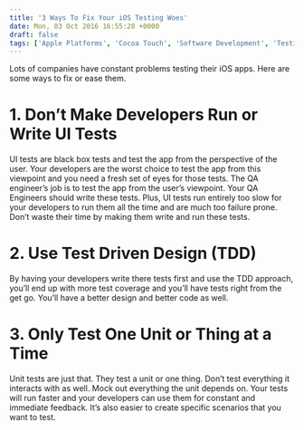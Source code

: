 ```yaml
---
title: '3 Ways To Fix Your iOS Testing Woes'
date: Mon, 03 Oct 2016 16:55:28 +0000
draft: false
tags: ['Apple Platforms', 'Cocoa Touch', 'Software Development', 'Testing']
---
```


Lots of companies have constant problems testing their iOS apps. Here are some ways to fix or ease them.

1\. Don’t Make Developers Run or Write UI Tests
===============================================

UI tests are black box tests and test the app from the perspective of the user. Your developers are the worst choice to test the app from this viewpoint and you need a fresh set of eyes for those tests. The QA engineer’s job is to test the app from the user’s viewpoint. Your QA Engineers should write these tests. Plus, UI tests run entirely too slow for your developers to run them all the time and are much too failure prone. Don’t waste their time by making them write and run these tests.

2\. Use Test Driven Design (TDD)
================================

By having your developers write there tests first and use the TDD approach, you’ll end up with more test coverage and you’ll have tests right from the get go. You’ll have a better design and better code as well.

3\. Only Test One Unit or Thing at a Time
=========================================

Unit tests are just that. They test a unit or one thing. Don’t test everything it interacts with as well. Mock out everything the unit depends on. Your tests will run faster and your developers can use them for constant and immediate feedback. It’s also easier to create specific scenarios that you want to test.
